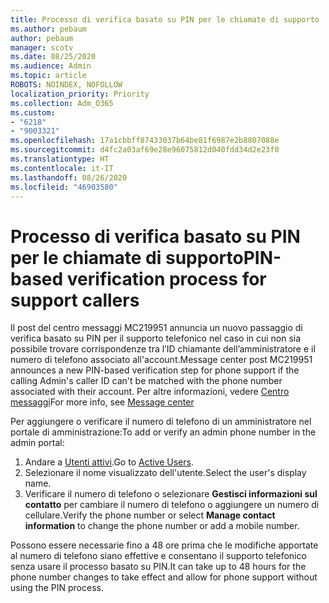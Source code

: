 ```yaml
---
title: Processo di verifica basato su PIN per le chiamate di supporto
ms.author: pebaum
author: pebaum
manager: scotv
ms.date: 08/25/2020
ms.audience: Admin
ms.topic: article
ROBOTS: NOINDEX, NOFOLLOW
localization_priority: Priority
ms.collection: Adm_O365
ms.custom:
- "6218"
- "9003321"
ms.openlocfilehash: 17a1cbbff87433037b64be81f6987e2b8807088e
ms.sourcegitcommit: d4fc2a03af69e28e96075812d040fdd34d2e23f0
ms.translationtype: HT
ms.contentlocale: it-IT
ms.lasthandoff: 08/26/2020
ms.locfileid: "46903580"
---
```

# <a name="pin-based-verification-process-for-support-callers"></a><span data-ttu-id="714f0-102">Processo di verifica basato su PIN per le chiamate di supporto</span><span class="sxs-lookup"><span data-stu-id="714f0-102">PIN-based verification process for support callers</span></span>

<span data-ttu-id="714f0-103">Il post del centro messaggi MC219951 annuncia un nuovo passaggio di verifica basato su PIN per il supporto telefonico nel caso in cui non sia possibile trovare corrispondenze tra l’ID chiamante dell’amministratore e il numero di telefono associato all'account.</span><span class="sxs-lookup"><span data-stu-id="714f0-103">Message center post MC219951 announces a new PIN-based verification step for phone support if the calling Admin's caller ID can't be matched with the phone number associated with their account.</span></span> <span data-ttu-id="714f0-104">Per altre informazioni, vedere [Centro messaggi](https://admin.microsoft.com/AdminPortal/Home#/MessageCenter)</span><span class="sxs-lookup"><span data-stu-id="714f0-104">For more info, see [Message center](https://admin.microsoft.com/AdminPortal/Home#/MessageCenter)</span></span> 

<span data-ttu-id="714f0-105">Per aggiungere o verificare il numero di telefono di un amministratore nel portale di amministrazione:</span><span class="sxs-lookup"><span data-stu-id="714f0-105">To add or verify an admin phone number in the admin portal:</span></span>  

1. <span data-ttu-id="714f0-106">Andare a [Utenti attivi](https://admin.microsoft.com/AdminPortal/Home#/users).</span><span class="sxs-lookup"><span data-stu-id="714f0-106">Go to [Active Users](https://admin.microsoft.com/AdminPortal/Home#/users).</span></span>
2. <span data-ttu-id="714f0-107">Selezionare il nome visualizzato dell'utente.</span><span class="sxs-lookup"><span data-stu-id="714f0-107">Select the user's display name.</span></span>
3. <span data-ttu-id="714f0-108">Verificare il numero di telefono o selezionare **Gestisci informazioni sul contatto** per cambiare il numero di telefono o aggiungere un numero di cellulare.</span><span class="sxs-lookup"><span data-stu-id="714f0-108">Verify the phone number or select **Manage contact information** to change the phone number or add a mobile number.</span></span>     

<span data-ttu-id="714f0-109">Possono essere necessarie fino a 48 ore prima che le modifiche apportate al numero di telefono siano effettive e consentano il supporto telefonico senza usare il processo basato su PIN.</span><span class="sxs-lookup"><span data-stu-id="714f0-109">It can take up to 48 hours for the phone number changes to take effect and allow for phone support without using the PIN process.</span></span>
